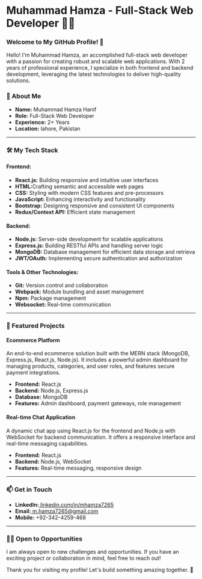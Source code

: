 <h1>Muhammad Hamza - Full-Stack Web Developer 👨‍💻</h1>
<h3>Welcome to My GitHub Profile! 🌟</h3>
<p>
  Hello! I'm Muhammad Hamza, an accomplished full-stack web developer with a passion for creating robust and scalable web applications. With 2 years of professional experience, 
  I specialize in both frontend and backend development, leveraging the latest technologies to deliver high-quality solutions.
</p>
<h3>🚀 About Me</h3>
<ul>
  <li><strong>Name:</strong> Muhammad Hamza Hanif</li>
  <li><strong>Role:</strong> Full-Stack Web Developer</li>
  <li><strong>Experience:</strong> 2+ Years</li>
  <li><strong>Location:</strong> lahore, Pakistan</li>
</ul>
<hr>
<h3>🛠️ My Tech Stack</h3>
<h4>Frontend:</h4>
<ul>
  <li><strong>React.js:</strong> Building responsive and intuitive user interfaces</li>
  <li><strong>HTML:</strong>Crafting semantic and accessible web pages</li>
  <li><strong>CSS:</strong> Styling with modern CSS features and pre-processors</li>
  <li><strong>JavaScript:</strong> Enhancing interactivity and functionality</li>
  <li><strong>Bootstrap:</strong> Designing responsive and consistent UI components</li>
  <li><strong>Redux/Context API:</strong> Efficient state management</li>
</ul>
<h4>Backend:</h4>
<ul>
  <li><strong>Node.js:</strong> Server-side development for scalable applications</li>
  <li><strong>Express.js:</strong> Building RESTful APIs and handling server logic</li>
  <li><strong>MongoDB:</strong> Database management for efficient data storage and retrieva</li>
  <li><strong>JWT/OAuth:</strong> Implementing secure authentication and authorization</li>
</ul>
<h4>Tools & Other Technologies:</h4>
<ul>
  <li><strong>Git:</strong> Version control and collaboration</li>
  <li><strong>Webpack:</strong> Module bundling and asset management</li>
  <li><strong>Npm:</strong> Package management</li>
  <li><strong>Websocket:</strong> Real-time communication</li>
</ul>
<hr>
<h3>🌟 Featured Projects</h3>
<h4>Ecommerce Platform</h4>
<p>
  An end-to-end ecommerce solution built with the MERN stack (MongoDB, Express.js, React.js, Node.js). 
  It includes a powerful admin dashboard for managing products, categories, and user roles, and features secure payment integrations.
</p>
<ul>
  <li><strong>Frontend:</strong> React.js</li>
  <li><strong>Backend:</strong> Node.js, Express.js</li>
  <li><strong>Database:</strong> MongoDB</li>
  <li><strong>Features:</strong> Admin dashboard, payment gateways, role management</li>
</ul>
<h4>Real-time Chat Application</h4>
<p>
  A dynamic chat app using React.js for the frontend and Node.js with WebSocket for backend communication. 
  It offers a responsive interface and real-time messaging capabilities.
</p>
<ul>
  <li><strong>Frontend:</strong> React.js</li>
  <li><strong>Backend:</strong> Node.js, WebSocket</li>
  <li><strong>Features:</strong> Real-time messaging, responsive design</li>
</ul>
<hr>
<h3>📫 Get in Touch</h3>
<ul>
  <li><strong>LinkedIn:</strong><a href="https://www.linkedin.com/in/mhamza7265" target="_blank"> linkedin.com/in/mhamza7265</a></li>
  <li><strong>Email:</strong><a href="mailto:m.hamza7265@gmail.com"> m.hamza7265@gmail.com</a></li>
  <li><strong>Mobile:</strong> +92-342-4259-468</li>
</ul>
<hr>
<h3>👨‍💻 Open to Opportunities</h3>
<p>
  I am always open to new challenges and opportunities. If you have an exciting project or collaboration in mind, feel free to reach out!
</p>
<p>Thank you for visiting my profile! Let's build something amazing together. 🚀</p>

<!---
mhamza7265/mhamza7265 is a ✨ special ✨ repository because its `README.md` (this file) appears on your GitHub profile.
You can click the Preview link to take a look at your changes.
--->
